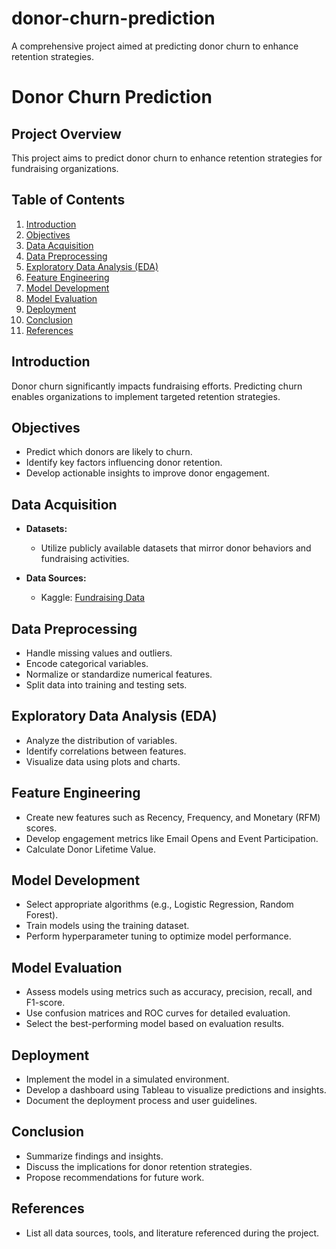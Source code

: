 # donor-churn-prediction
A comprehensive project aimed at predicting donor churn to enhance retention strategies.
# Donor Churn Prediction

## Project Overview
This project aims to predict donor churn to enhance retention strategies for fundraising organizations.

## Table of Contents
1. [Introduction](#introduction)
2. [Objectives](#objectives)
3. [Data Acquisition](#data-acquisition)
4. [Data Preprocessing](#data-preprocessing)
5. [Exploratory Data Analysis (EDA)](#exploratory-data-analysis-eda)
6. [Feature Engineering](#feature-engineering)
7. [Model Development](#model-development)
8. [Model Evaluation](#model-evaluation)
9. [Deployment](#deployment)
10. [Conclusion](#conclusion)
11. [References](#references)

## Introduction
Donor churn significantly impacts fundraising efforts. Predicting churn enables organizations to implement targeted retention strategies.

## Objectives
- Predict which donors are likely to churn.
- Identify key factors influencing donor retention.
- Develop actionable insights to improve donor engagement.

## Data Acquisition
- **Datasets:**
  - Utilize publicly available datasets that mirror donor behaviors and fundraising activities.
  
- **Data Sources:**
  - Kaggle: [Fundraising Data]([https://www.kaggle.com/datasets/ibrahimelsayed182/donation-analysis](https://www.kaggle.com/datasets/michaelpawlus/fundraising-data?select=data_science_for_fundraising_donor_data.csv)])
  
## Data Preprocessing
- Handle missing values and outliers.
- Encode categorical variables.
- Normalize or standardize numerical features.
- Split data into training and testing sets.

## Exploratory Data Analysis (EDA)
- Analyze the distribution of variables.
- Identify correlations between features.
- Visualize data using plots and charts.

## Feature Engineering
- Create new features such as Recency, Frequency, and Monetary (RFM) scores.
- Develop engagement metrics like Email Opens and Event Participation.
- Calculate Donor Lifetime Value.

## Model Development
- Select appropriate algorithms (e.g., Logistic Regression, Random Forest).
- Train models using the training dataset.
- Perform hyperparameter tuning to optimize model performance.

## Model Evaluation
- Assess models using metrics such as accuracy, precision, recall, and F1-score.
- Use confusion matrices and ROC curves for detailed evaluation.
- Select the best-performing model based on evaluation results.

## Deployment
- Implement the model in a simulated environment.
- Develop a dashboard using Tableau to visualize predictions and insights.
- Document the deployment process and user guidelines.

## Conclusion
- Summarize findings and insights.
- Discuss the implications for donor retention strategies.
- Propose recommendations for future work.

## References
- List all data sources, tools, and literature referenced during the project.
